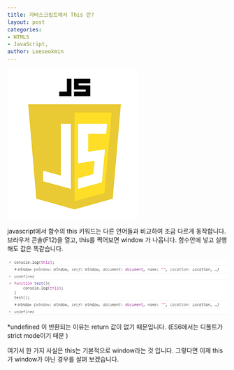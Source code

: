 ```yaml
---
title: 자바스크립트에서 This 란?
layout: post
categories:
- HTML5
- JavaScript,
author: Leeseokmin
---
```


![자바스크립트](/assets/images/portfolio/js-logo.png)

javascript에서 함수의 this 키워드는 다른 언어들과 비교하여 조금 다르게 동작합니다.
브라우저 콘솔(F12)을 열고, this를 찍어보면 window 가 나옵니다.
함수안에 넣고 실행해도 값은 똑같습니다.

![This 값](/assets/images/portfolio/this-value.png)

*undefined 이 반환되는 이유는 return 값이 없기 때문입니다. (ES6에서는 디폴트가 strict mode이기 때문 )

여기서 한 가지 사실은 this는 기본적으로 window라는 것 입니다.
그렇다면 이제 this가 window가 아닌 경우를 살펴 보겠습니다.
